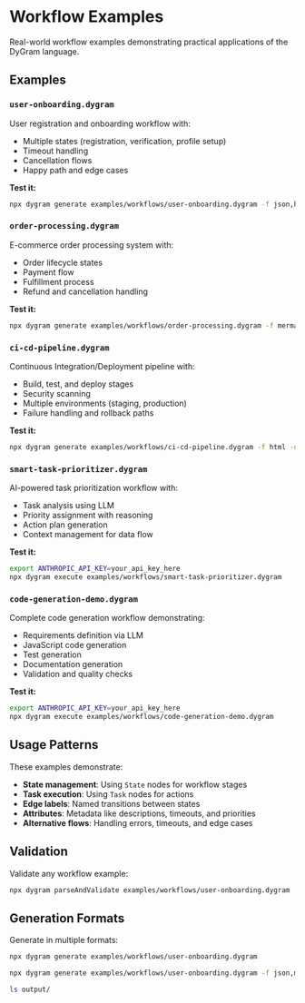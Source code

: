 # Workflow Examples

Real-world workflow examples demonstrating practical applications of the DyGram language.

## Examples

### `user-onboarding.dygram`
User registration and onboarding workflow with:
- Multiple states (registration, verification, profile setup)
- Timeout handling
- Cancellation flows
- Happy path and edge cases

**Test it:**
```bash
npx dygram generate examples/workflows/user-onboarding.dygram -f json,html -d output/
```

### `order-processing.dygram`
E-commerce order processing system with:
- Order lifecycle states
- Payment flow
- Fulfillment process
- Refund and cancellation handling

**Test it:**
```bash
npx dygram generate examples/workflows/order-processing.dygram -f mermaid -d output/
```

### `ci-cd-pipeline.dygram`
Continuous Integration/Deployment pipeline with:
- Build, test, and deploy stages
- Security scanning
- Multiple environments (staging, production)
- Failure handling and rollback paths

**Test it:**
```bash
npx dygram generate examples/workflows/ci-cd-pipeline.dygram -f html -d output/
```

### `smart-task-prioritizer.dygram`
AI-powered task prioritization workflow with:
- Task analysis using LLM
- Priority assignment with reasoning
- Action plan generation
- Context management for data flow

**Test it:**
```bash
export ANTHROPIC_API_KEY=your_api_key_here
npx dygram execute examples/workflows/smart-task-prioritizer.dygram
```

### `code-generation-demo.dygram`
Complete code generation workflow demonstrating:
- Requirements definition via LLM
- JavaScript code generation
- Test generation
- Documentation generation
- Validation and quality checks

**Test it:**
```bash
export ANTHROPIC_API_KEY=your_api_key_here
npx dygram execute examples/workflows/code-generation-demo.dygram
```

## Usage Patterns

These examples demonstrate:
- **State management**: Using `State` nodes for workflow stages
- **Task execution**: Using `Task` nodes for actions
- **Edge labels**: Named transitions between states
- **Attributes**: Metadata like descriptions, timeouts, and priorities
- **Alternative flows**: Handling errors, timeouts, and edge cases

## Validation

Validate any workflow example:
```bash
npx dygram parseAndValidate examples/workflows/user-onboarding.dygram
```

## Generation Formats

Generate in multiple formats:
```bash
npx dygram generate examples/workflows/user-onboarding.dygram

npx dygram generate examples/workflows/user-onboarding.dygram -f json,mermaid,html -d output/

ls output/
```
